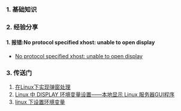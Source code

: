 ### 1. 基础知识
### 2. 经验分享
#### 1. 报错:No protocol specified xhost: unable to open display
- [No protocol specified xhost: unable to open display](https://www.cnblogs.com/vzhangxk/p/11220385.html)
### 3. 传送门
1. [在Linux下实现弹窗处理](https://xueying.blog.csdn.net/article/details/97235617?spm=1001.2014.3001.5502)
2. [Linux 中 DISPLAY 环境变量设置——本地显示 Linux 服务器GUI程序](https://blog.csdn.net/qq_37698947/article/details/122361495)
3. [linux 下设置环境变量](https://wenku.csdn.net/answer/20b8aff9044b4f58940e25d80a4021f3#:~:text=linux%E8%AE%BE%E7%BD%AEX11%20DISPLAY%E5%8F%98%E9%87%8F%201%20%E6%89%93%E5%BC%80%E7%BB%88%E7%AB%AF%E7%AA%97%E5%8F%A3%E3%80%82%202%20%E8%BE%93%E5%85%A5%E4%BB%A5%E4%B8%8B%E5%91%BD%E4%BB%A4%E6%9D%A5%E6%9F%A5%E7%9C%8B%E5%BD%93%E5%89%8D%E7%9A%84%20DISPLAY%20%E5%8F%98%E9%87%8F%E8%AE%BE%E7%BD%AE%EF%BC%9A,%E5%86%8D%E6%AC%A1%E8%BF%90%E8%A1%8C%E4%BB%A5%E4%B8%8B%E5%91%BD%E4%BB%A4%E6%9D%A5%E6%A3%80%E6%9F%A5%20DISPLAY%20%E5%8F%98%E9%87%8F%E6%98%AF%E5%90%A6%E5%B7%B2%E6%AD%A3%E7%A1%AE%E8%AE%BE%E7%BD%AE%EF%BC%9A%20echo%20%24DISPLAY%20%E5%A6%82%E6%9E%9C%E8%BE%93%E5%87%BA%E4%B8%8E%E4%BD%A0%E6%89%80%E8%AE%BE%E7%BD%AE%E7%9A%84%E7%9B%B8%E5%90%8C%EF%BC%8C%E5%88%99%E8%AF%B4%E6%98%8E%20DISPLAY%20%E5%8F%98%E9%87%8F%E5%B7%B2%E6%AD%A3%E7%A1%AE%E8%AE%BE%E7%BD%AE%E3%80%82)
